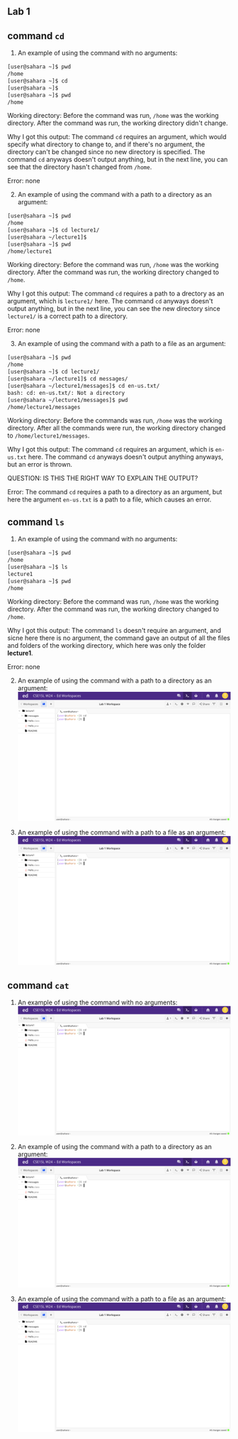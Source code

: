 Lab 1
---	
## command `cd`
1. An example of using the command with no arguments:
```
[user@sahara ~]$ pwd
/home
[user@sahara ~]$ cd
[user@sahara ~]$
[user@sahara ~]$ pwd
/home
```
Working directory: Before the command was run, `/home` was the working directory. After the command was run, the working directory didn't change.

Why I got this output: The command `cd` requires an argument, which would specify what directory to change to, and if there's no argument, the directory can't be changed since no new directory is specified. The command `cd` anyways doesn't output anything, but in the next line, you can see that the directory hasn't changed from `/home`. 

Error: none

2. An example of using the command with a path to a directory as an argument:

```
[user@sahara ~]$ pwd
/home
[user@sahara ~]$ cd lecture1/
[user@sahara ~/lecture1]$
[user@sahara ~]$ pwd
/home/lecture1
```

Working directory: Before the command was run, `/home` was the working directory. After the command was run, the working directory changed to `/home`.

Why I got this output: The command `cd` requires a path to a drectory as an argument, which is `lecture1/` here. The command `cd` anyways doesn't output anything, but in the next line, you can see the new directory since `lecture1/` is a correct path to a directory. 

Error: none

3. An example of using the command with a path to a file as an argument:
```
[user@sahara ~]$ pwd
/home
[user@sahara ~]$ cd lecture1/
[user@sahara ~/lecture1]$ cd messages/
[user@sahara ~/lecture1/messages]$ cd en-us.txt/
bash: cd: en-us.txt/: Not a directory
[user@sahara ~/lecture1/messages]$ pwd
/home/lecture1/messages
```
Working directory: Before the commands was run, `/home` was the working directory. After all the commands were run, the working directory changed to `/home/lecture1/messages`.

Why I got this output: The command `cd` requires an argument, which is `en-us.txt` here. The command `cd` anyways doesn't output anything anyways, but an error is thrown. 

QUESTION: IS THIS THE RIGHT WAY TO EXPLAIN THE OUTPUT?

Error: The command `cd` requires a path to a directory as an argument, but here the argument `en-us.txt` is a path to a file, which causes an error. 

## command `ls`
1. An example of using the command with no arguments:
```
[user@sahara ~]$ pwd
/home
[user@sahara ~]$ ls
lecture1
[user@sahara ~]$ pwd
/home
```
Working directory: Before the command was run, `/home` was the working directory. After the command was run, the working directory changed to `/home`.

Why I got this output: The command `ls` doesn't require an argument, and sicne here there is no argument, the command gave an output of all the files and folders of the working directory, which here was only the folder **lecture1**.  

Error: none 

2. An example of using the command with a path to a directory as an argument:![Image](cd_Example1.png)

3. An example of using the command with a path to a file as an argument:![Image](cd_Example1.png)

## command `cat`
1. An example of using the command with no arguments:![Image](cd_Example1.png)

2. An example of using the command with a path to a directory as an argument:![Image](cd_Example1.png)

3. An example of using the command with a path to a file as an argument:![Image](cd_Example1.png)
